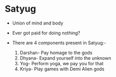 # Satyug
- Union of mind and body
- Ever got paid for doing nothing?
- There are 4 components present in Satyug:-

    1. Darshan- Pay homage to the gods
    2. Dhyana- Expand yourself into the unknown
    3. Yog- Perform yoga, we pay you for that
    4. Kriya- Play games with Demi Alien gods
